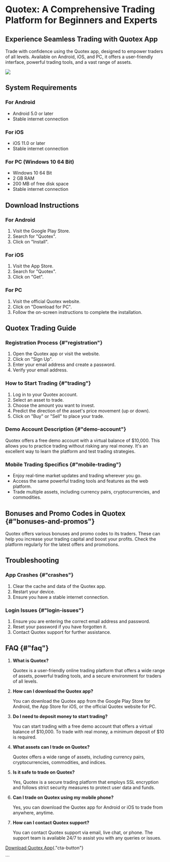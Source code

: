 # Quotex: A Comprehensive Trading Platform for Beginners and Experts

## Experience Seamless Trading with Quotex App

Trade with confidence using the Quotex app, designed to empower traders
of all levels. Available on Android, iOS, and PC, it offers a
user-friendly interface, powerful trading tools, and a vast range of
assets.

[![](https://static.quotex.io/files/10_en/300_250.jpg)](https://traff.sbs/brokerqxlid)

## System Requirements

### For Android

-   Android 5.0 or later
-   Stable internet connection

### For iOS

-   iOS 11.0 or later
-   Stable internet connection

### For PC (Windows 10 64 Bit)

-   Windows 10 64 Bit
-   2 GB RAM
-   200 MB of free disk space
-   Stable internet connection

## Download Instructions

### For Android

1.  Visit the Google Play Store.
2.  Search for "Quotex".
3.  Click on "Install".

### For iOS

1.  Visit the App Store.
2.  Search for "Quotex".
3.  Click on "Get".

### For PC

1.  Visit the official Quotex website.
2.  Click on "Download for PC".
3.  Follow the on-screen instructions to complete the installation.

## Quotex Trading Guide

### Registration Process {#"registration"}

1.  Open the Quotex app or visit the website.
2.  Click on "Sign Up".
3.  Enter your email address and create a password.
4.  Verify your email address.

### How to Start Trading {#"trading"}

1.  Log in to your Quotex account.
2.  Select an asset to trade.
3.  Choose the amount you want to invest.
4.  Predict the direction of the asset\'s price movement (up or down).
5.  Click on "Buy" or "Sell" to place your trade.

### Demo Account Description {#"demo-account"}

Quotex offers a free demo account with a virtual balance of \$10,000.
This allows you to practice trading without risking any real money.
It\'s an excellent way to learn the platform and test trading
strategies.

### Mobile Trading Specifics {#"mobile-trading"}

-   Enjoy real-time market updates and trading wherever you go.
-   Access the same powerful trading tools and features as the web
    platform.
-   Trade multiple assets, including currency pairs, cryptocurrencies,
    and commodities.

## Bonuses and Promo Codes in Quotex {#"bonuses-and-promos"}

Quotex offers various bonuses and promo codes to its traders. These can
help you increase your trading capital and boost your profits. Check the
platform regularly for the latest offers and promotions.

## Troubleshooting

### App Crashes {#"crashes"}

1.  Clear the cache and data of the Quotex app.
2.  Restart your device.
3.  Ensure you have a stable internet connection.

### Login Issues {#"login-issues"}

1.  Ensure you are entering the correct email address and password.
2.  Reset your password if you have forgotten it.
3.  Contact Quotex support for further assistance.

## FAQ {#"faq"}

1.  **What is Quotex?**

    Quotex is a user-friendly online trading platform that offers a wide
    range of assets, powerful trading tools, and a secure environment
    for traders of all levels.

2.  **How can I download the Quotex app?**

    You can download the Quotex app from the Google Play Store for
    Android, the App Store for iOS, or the official Quotex website for
    PC.

3.  **Do I need to deposit money to start trading?**

    You can start trading with a free demo account that offers a virtual
    balance of \$10,000. To trade with real money, a minimum deposit of
    \$10 is required.

4.  **What assets can I trade on Quotex?**

    Quotex offers a wide range of assets, including currency pairs,
    cryptocurrencies, commodities, and indices.

5.  **Is it safe to trade on Quotex?**

    Yes, Quotex is a secure trading platform that employs SSL encryption
    and follows strict security measures to protect user data and funds.

6.  **Can I trade on Quotex using my mobile phone?**

    Yes, you can download the Quotex app for Android or iOS to trade
    from anywhere, anytime.

7.  **How can I contact Quotex support?**

    You can contact Quotex support via email, live chat, or phone. The
    support team is available 24/7 to assist you with any queries or
    issues.

[Download Quotex
App](\%22https://traff.sbs/quotexonelink\%22){."cta-button"}

\`\`\`

